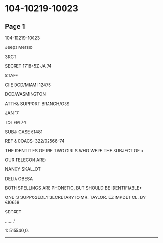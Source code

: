 # 104-10219-10023

## Page 1

104-10219-10023

Jeeps Mersio

3RCT

SECRET 171845Z JA 74

STAFF

CIIE DCD/MIAMI 12476

DCD/WASMINGTON

ATTH& SUPPORT BRANCH/OSS

JAN 17

1 51 PM 74

SUBJ: CASE 61481

REF & 0OACS) 322/02566-74

THE IDENTITIES OF INE TWO GIRLS WHO WERE THE SUBJECT OF •

OUR TELECON ARE:

NANCY SKALLOT

DELIA OBESA

BOTH SPELLINGS ARE PHONETIC, BUT SHOULD BE IDENTIFIABLE•

ONE IS SUPPOSEDLY SECRETARY IO MR. TAYLOR. EZ IMPDET CL. BY €I0658

SECRET

......."

1: 515540,0.

---

